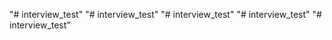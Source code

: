 "# interview_test" 
"# interview_test" 
"# interview_test" 
"# interview_test" 
"# interview_test" 
